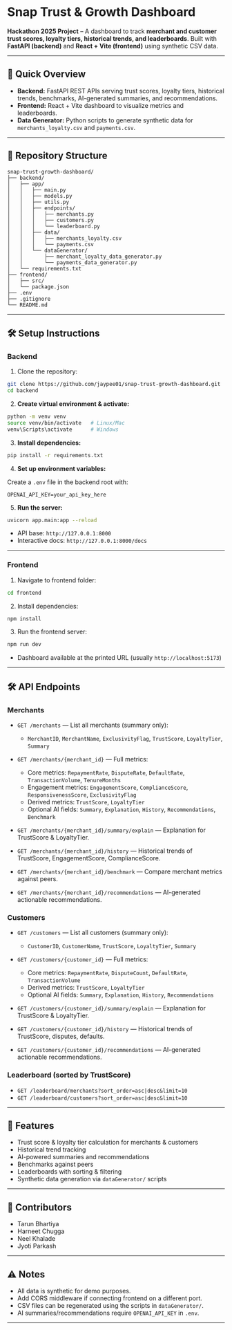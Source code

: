 # Snap Trust & Growth Dashboard

**Hackathon 2025 Project** – A dashboard to track **merchant and customer trust scores, loyalty tiers, historical trends, and leaderboards**. Built with **FastAPI (backend)** and **React + Vite (frontend)** using synthetic CSV data.

---

## 🚀 Quick Overview

* **Backend:** FastAPI REST APIs serving trust scores, loyalty tiers, historical trends, benchmarks, AI-generated summaries, and recommendations.
* **Frontend:** React + Vite dashboard to visualize metrics and leaderboards.
* **Data Generator:** Python scripts to generate synthetic data for `merchants_loyalty.csv` and `payments.csv`.

---

## 📁 Repository Structure

```
snap-trust-growth-dashboard/
├── backend/
│   ├── app/
│   │   ├── main.py
│   │   ├── models.py
│   │   ├── utils.py
│   │   ├── endpoints/
│   │   │   ├── merchants.py
│   │   │   ├── customers.py
│   │   │   └── leaderboard.py
│   │   ├── data/
│   │   │   ├── merchants_loyalty.csv
│   │   │   └── payments.csv
│   │   └── dataGenerator/
│   │       ├── merchant_loyalty_data_generator.py
│   │       └── payments_data_generator.py
│   └── requirements.txt
├── frontend/
│   ├── src/
│   └── package.json
├── .env
├── .gitignore
└── README.md
```

---

## 🛠️ Setup Instructions

### Backend

1. Clone the repository:

```bash
git clone https://github.com/jaypee01/snap-trust-growth-dashboard.git
cd backend
```

2. **Create virtual environment & activate:**

```bash
python -m venv venv
source venv/bin/activate   # Linux/Mac
venv\Scripts\activate      # Windows
```

3. **Install dependencies:**

```bash
pip install -r requirements.txt
```

4. **Set up environment variables:**

Create a `.env` file in the backend root with:

```
OPENAI_API_KEY=your_api_key_here
```

5. **Run the server:**

```bash
uvicorn app.main:app --reload
```

* API base: `http://127.0.0.1:8000`
* Interactive docs: `http://127.0.0.1:8000/docs`

---

### Frontend

1. Navigate to frontend folder:

```bash
cd frontend
```

2. Install dependencies:

```bash
npm install
```

3. Run the frontend server:

```bash
npm run dev
```

* Dashboard available at the printed URL (usually `http://localhost:5173`)

---

## 🛠️ API Endpoints

### Merchants

* `GET /merchants` — List all merchants (summary only):

  * `MerchantID`, `MerchantName`, `ExclusivityFlag`, `TrustScore`, `LoyaltyTier`, `Summary`

* `GET /merchants/{merchant_id}` — Full metrics:

  * Core metrics: `RepaymentRate`, `DisputeRate`, `DefaultRate`, `TransactionVolume`, `TenureMonths`
  * Engagement metrics: `EngagementScore`, `ComplianceScore`, `ResponsivenessScore`, `ExclusivityFlag`
  * Derived metrics: `TrustScore`, `LoyaltyTier`
  * Optional AI fields: `Summary`, `Explanation`, `History`, `Recommendations`, `Benchmark`

* `GET /merchants/{merchant_id}/summary/explain` — Explanation for TrustScore & LoyaltyTier.

* `GET /merchants/{merchant_id}/history` — Historical trends of TrustScore, EngagementScore, ComplianceScore.

* `GET /merchants/{merchant_id}/benchmark` — Compare merchant metrics against peers.

* `GET /merchants/{merchant_id}/recommendations` — AI-generated actionable recommendations.

### Customers

* `GET /customers` — List all customers (summary only):

  * `CustomerID`, `CustomerName`, `TrustScore`, `LoyaltyTier`, `Summary`

* `GET /customers/{customer_id}` — Full metrics:

  * Core metrics: `RepaymentRate`, `DisputeCount`, `DefaultRate`, `TransactionVolume`
  * Derived metrics: `TrustScore`, `LoyaltyTier`
  * Optional AI fields: `Summary`, `Explanation`, `History`, `Recommendations`

* `GET /customers/{customer_id}/summary/explain` — Explanation for TrustScore & LoyaltyTier.

* `GET /customers/{customer_id}/history` — Historical trends of TrustScore, disputes, defaults.

* `GET /customers/{customer_id}/recommendations` — AI-generated actionable recommendations.

### Leaderboard (sorted by TrustScore)

* `GET /leaderboard/merchants?sort_order=asc|desc&limit=10`
* `GET /leaderboard/customers?sort_order=asc|desc&limit=10`

---

## 🎯 Features

* Trust score & loyalty tier calculation for merchants & customers
* Historical trend tracking
* AI-powered summaries and recommendations
* Benchmarks against peers
* Leaderboards with sorting & filtering
* Synthetic data generation via `dataGenerator/` scripts

---

## 👥 Contributors

* Tarun Bhartiya
* Harneet Chugga
* Neel Khalade
* Jyoti Parkash

---

## ⚠️ Notes

* All data is synthetic for demo purposes.
* Add CORS middleware if connecting frontend on a different port.
* CSV files can be regenerated using the scripts in `dataGenerator/`.
* AI summaries/recommendations require `OPENAI_API_KEY` in `.env`.

---